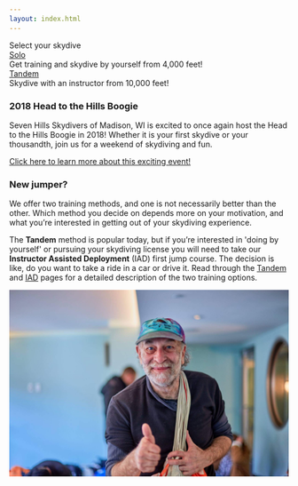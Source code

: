 ```yaml
---
layout: index.html
---
```


<div class="choose-text">Select your skydive</div>

<div class="skydive-selector">
  <div class="skydive-selector__option skydive-selector__option--solo">
    <a href="instructor-aided-deployment">
      <div><span>Solo</span></div>
    </a>
    <aside>Get training and skydive by yourself from 4,000 feet!</aside>
  </div>
  <div class="skydive-selector__option skydive-selector__option--tandem">
    <a href="tandem">
      <div><span>Tandem</span></div>
    </a>
    <aside>Skydive with an instructor from 10,000 feet!</aside>
  </div>
</div>

### 2018 Head to the Hills Boogie

Seven Hills Skydivers of Madison, WI is excited to once again host the Head to the Hills Boogie in 2018! Whether it is your first skydive or your thousandth, join us for a weekend of skydiving and fun.

[Click here to learn more about this exciting event!](posts/head-to-the-hills-2018)

### New jumper?

We offer two training methods, and one is not necessarily better than the other. Which method you decide on depends more on your motivation, and what you’re interested in getting out of your skydiving experience.

The **Tandem** method is popular today, but if you’re interested in 'doing by yourself' or pursuing your skydiving license you will need to take our **Instructor Assisted Deployment** (IAD) first jump course. The decision is like, do you want to take a ride in a car or drive it. Read through the [Tandem](../tandem) and [IAD](../instructor-aided-deployment) pages for a detailed description of the two training options.

<img src="img/bob-thumbs-up.jpg" alt="Bob thumbs up" class="full-width">
